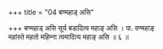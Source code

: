 +++
title = "04 बण्महाड् असि"

+++
बण्महाड् असि सूर्य बडादित्य महाङ् असि । पा. वण्महाङ्  
महांस्ते महतो महिम्ना त्वमादित्य महाङ् असि ॥ ६ ॥